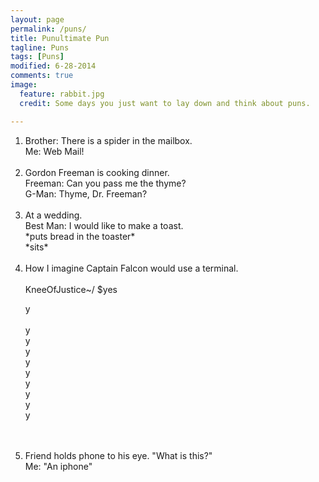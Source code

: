 ```yaml
---
layout: page
permalink: /puns/
title: Punultimate Pun
tagline: Puns
tags: [Puns]
modified: 6-28-2014
comments: true
image:
  feature: rabbit.jpg
  credit: Some days you just want to lay down and think about puns.

---
```


<ol>
<li>
Brother: There is a spider in the mailbox.
<br>
Me: Web Mail!
<br>
<br>
<li>
Gordon Freeman is cooking dinner.
<br>
Freeman: Can you pass me the thyme?
<br>
G-Man: Thyme, Dr. Freeman?
<br>
<br>
<li>
At a wedding.
<br>
Best Man: I would like to make a toast.
<br>
*puts bread in the toaster*
<br>
*sits*
<br>
<br>
<li>
How I imagine Captain Falcon would use a terminal.
<br>
<br>
KneeOfJustice~/ $yes <br>   

y<br>           
y<br>
y<br>
y<br>
y<br>
y<br>
y<br>
y<br>
y<br>
y<br>
<br>
<br>
<li>
Friend holds phone to his eye. "What is this?"<br>
Me: "An iphone"
<br>
<br>





